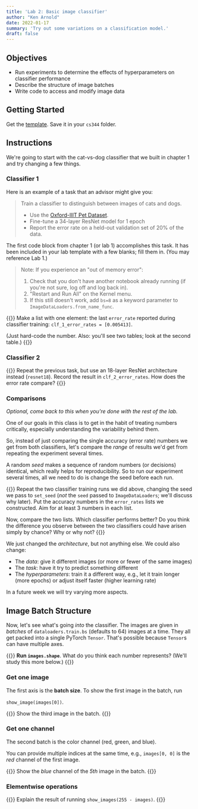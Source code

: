 ```yaml
---
title: 'Lab 2: Basic image classifier'
author: "Ken Arnold"
date: 2022-01-17
summary: 'Try out some variations on a classification model.'
draft: false
---
```


## Objectives

- Run experiments to determine the effects of hyperparameters on classifier performance
- Describe the structure of image batches
- Write code to access and modify image data

## Getting Started

Get the [template](lab02.ipynb). Save it in your `cs344` folder.

## Instructions

We're going to start with the cat-vs-dog classifier that we built in chapter 1 and try changing a few things.

### Classifier 1

Here is an example of a task that an advisor might give you:

> Train a classifier to distinguish between images of cats and dogs.
> 
> - Use the [Oxford-IIIT Pet Dataset](http://www.robots.ox.ac.uk/~vgg/data/pets/).
> - Fine-tune a 34-layer ResNet model for 1 epoch
> - Report the error rate on a held-out validation set of 20% of the data.

The first code block from chapter 1 (or lab 1) accomplishes this task. It has been included in your lab template with a few blanks; fill them in. (You may reference Lab 1.)

> Note: If you experience an "out of memory error":
> 
> 1. Check that you don't have another notebook already running (if you're not sure, log off and log back in).
> 2. "Restart and Run All" on the Kernel menu.
> 3. If this still doesn't work, add `bs=8` as a keyword parameter to `ImageDataLoaders.from_name_func`. 

{{<task>}}
Make a list with one element: the last `error_rate` reported during classifier training: `clf_1_error_rates = [0.005413]`.

(Just hard-code the number. Also: you'll see two tables; look at the second table.)
{{</task>}}

### Classifier 2

{{<task>}}
Repeat the previous task, but use an 18-layer ResNet architecture instead (`resnet18`). Record the result in `clf_2_error_rates`. How does the error rate compare?
{{</task>}}

### Comparisons

*Optional, come back to this when you're done with the rest of the lab.*

One of our goals in this class is to get in the habit of treating numbers critically, especially understanding the variability behind them.

So, instead of just comparing the single accuracy (error rate) numbers we get from both classifiers, let's compare the *range* of results we'd get from repeating the experiment several times.

A random *seed* makes a sequence of random numbers (or decisions) identical, which really helps for reproducibility. So to run our experiment several times, all we need to do is change the seed before each run.

{{<task>}}
Repeat the two classifier training runs we did above, changing the seed we pass to `set_seed` (*not* the `seed` passed to `ImageDataLoaders`; we'll discuss why later). Put the accuracy numbers in the `error_rates` lists we constructed. Aim for at least 3 numbers in each list.

Now, compare the two lists. Which classifier performs better? Do you think the difference you observe between the two classifiers could have arisen simply by chance? Why or why not?
{{</task>}}



We just changed the *architecture*, but not anything else. We could also change:

* The *data*: give it different images (or more or fewer of the same images)
* The *task*: have it try to predict something different
* The *hyperparameters*: train it a different way, e.g., let it train longer (more epochs) or adjust itself faster (higher learning rate)

In a future week we will try varying more aspects.

## Image Batch Structure

Now, let's see what's going *into* the classifier. The images are given in *batches* of `dataloaders.train.bs` (defaults to 64) images at a time. They all get packed into a single PyTorch `Tensor`. That's possible because `Tensor`s can have multiple axes.

{{<task>}}
**Run `images.shape`**. What do you think each number represents? (We'll study this more below.)
{{</task>}}

### Get one image

The first axis is the **batch size**. To show the first image in the batch, run

`show_image(images[0])`.

{{<task>}}
Show the third image in the batch.
{{</task>}}

### Get one channel

The second batch is the color channel (red, green, and blue).

You can provide multiple indices at the same time, e.g., `images[0, 0]` is the *red* channel of the first image.

{{<task>}}
Show the *blue* channel of the *5th* image in the batch.
{{</task>}}

### Elementwise operations

{{<task>}}
Explain the result of running `show_images(255 - images)`.
{{</task>}}

<!-- 2. **Run `labels`**. Explain those numbers, with the help of `dataloaders.train.vocab`.
3. **Show the first image in the batch.**
4. **Show the average image (mean along dimension ___)**.
5. **Make the images grayscale**. Show the result.
6. **Invert the color of the images** (e.g., black becomes white). Show the result.
7. **Show only the red color channel**. *it's okay if it's not shown as red.*
8. **Show a 64-pixel-square cutout of the image, starting at 64 pixels in from the top and left.**
9. **Show the result of applying `Rotate` on the images.** Set `max_deg` to 45 and `p` to 1.0. -->
